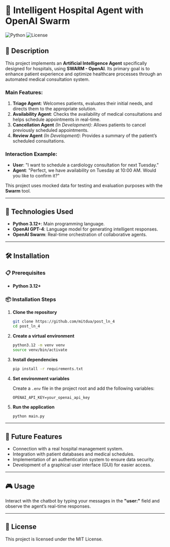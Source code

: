 # 🏥 Intelligent Hospital Agent with OpenAI Swarm
![Python](https://img.shields.io/badge/Python-3.12%2B-blue.svg)
![License](https://img.shields.io/badge/License-MIT-green.svg)

## 📄 Description

This project implements an **Artificial Intelligence Agent** specifically designed for hospitals, using **SWARM - OpenAI**. Its primary goal is to enhance patient experience and optimize healthcare processes through an automated medical consultation system.

### Main Features:
1. **Triage Agent**: Welcomes patients, evaluates their initial needs, and directs them to the appropriate solution.
2. **Availability Agent**: Checks the availability of medical consultations and helps schedule appointments in real-time.
3. **Cancellation Agent** *(In Development)*: Allows patients to cancel previously scheduled appointments.
4. **Review Agent** *(In Development)*: Provides a summary of the patient’s scheduled consultations.

### Interaction Example:
- **User**: "I want to schedule a cardiology consultation for next Tuesday."
- **Agent**: "Perfect, we have availability on Tuesday at 10:00 AM. Would you like to confirm it?"

This project uses mocked data for testing and evaluation purposes with the **Swarm** tool.

---

## 🚀 Technologies Used

- **Python 3.12+**: Main programming language.
- **OpenAI GPT-4**: Language model for generating intelligent responses.
- **OpenAI Swarm**: Real-time orchestration of collaborative agents.

---

## 🛠️ Installation

### 📋 Prerequisites
- **Python 3.12+**

### 📦 Installation Steps

1. **Clone the repository**

    ```bash
    git clone https://github.com/mitdua/post_ln_4
    cd post_ln_4
    ```

2. **Create a virtual environment**

    ```bash
    python3.12 -m venv venv
    source venv/bin/activate
    ```

3. **Install dependencies**

    ```bash
    pip install -r requirements.txt
    ```

4. **Set environment variables**

    Create a `.env` file in the project root and add the following variables:

    ```env
    OPENAI_API_KEY=your_openai_api_key
    ```

5. **Run the application**

    ```bash
    python main.py
    ```

---

## 📅 Future Features

- Connection with a real hospital management system.
- Integration with patient databases and medical schedules.
- Implementation of an authentication system to ensure data security.
- Development of a graphical user interface (GUI) for easier access.

---

## 🎮 Usage

Interact with the chatbot by typing your messages in the **"user:"** field and observe the agent’s real-time responses.

---

## 📝 License

This project is licensed under the MIT License.
